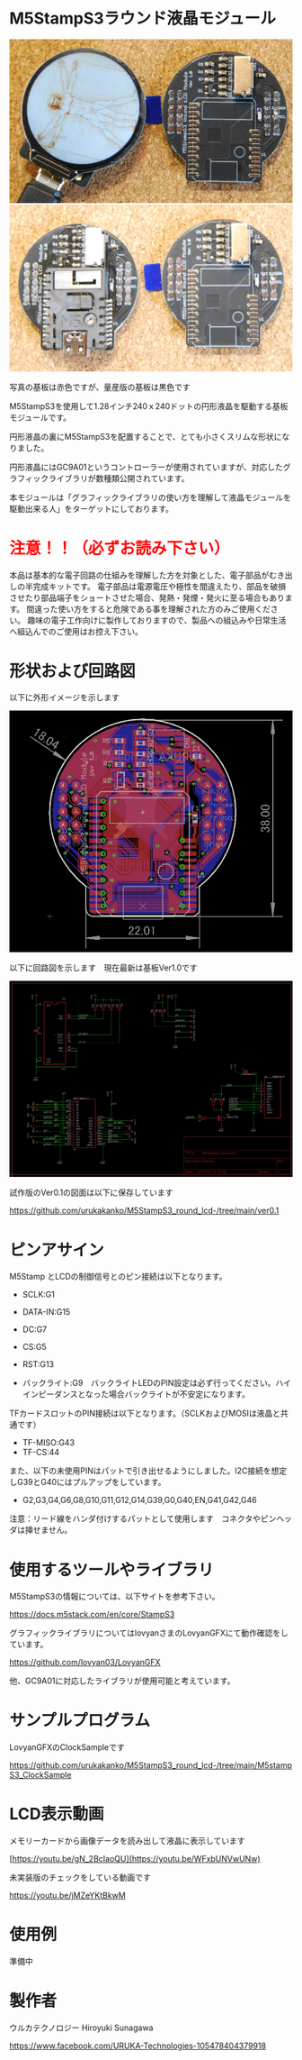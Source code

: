 # M5StampS3ラウンド液晶モジュール

![](gaiken2.jpg)
![](gaiken1.jpg)

写真の基板は赤色ですが、量産版の基板は黒色です

M5StampS3を使用して1.28インチ240ｘ240ドットの円形液晶を駆動する基板モジュールです。

円形液晶の裏にM5StampS3を配置することで、とても小さくスリムな形状になりました。

円形液晶にはGC9A01というコントローラーが使用されていますが、対応したグラフィックライブラリが数種類公開されています。

本モジュールは「グラフィックライブラリの使い方を理解して液晶モジュールを駆動出来る人」をターゲットにしております。


# <span style="color: red;">注意！！（必ずお読み下さい）</span>

本品は基本的な電子回路の仕組みを理解した方を対象とした、電子部品がむき出しの半完成キットです。
電子部品は電源電圧や極性を間違えたり、部品を破損させたり部品端子をショートさせた場合、発熱・発煙・発火に至る場合もあります。
間違った使い方をすると危険である事を理解された方のみご使用ください。
趣味の電子工作向けに製作しておりますので、製品への組込みや日常生活へ組込んでのご使用はお控え下さい。



# 形状および回路図

以下に外形イメージを示します

![](pcb_image.png)



以下に回路図を示します　現在最新は基板Ver1.0です

![](schematic.png)


試作版のVer0.1の図面は以下に保存しています

https://github.com/urukakanko/M5StampS3_round_lcd-/tree/main/ver0.1



# ピンアサイン

M5Stamp とLCDの制御信号とのピン接続は以下となります。

- SCLK:G1

- DATA-IN:G15

- DC:G7

- CS:G5

- RST:G13

- バックライト:G9　バックライトLEDのPIN設定は必ず行ってください。ハイインピーダンスとなった場合バックライトが不安定になります。

TFカードスロットのPIN接続は以下となります。（SCLKおよびMOSIは液晶と共通です）

- TF-MISO:G43
- TF-CS:44

また、以下の未使用PINはパットで引き出せるようにしました。I2C接続を想定しG39とG40にはプルアップをしています。

- G2,G3,G4,G6,G8,G10,G11,G12,G14,G39,G0,G40,EN,G41,G42,G46

  
注意：リード線をハンダ付けするパットとして使用します　コネクタやピンヘッダは挿せません。


# 使用するツールやライブラリ

M5StampS3の情報については、以下サイトを参考下さい。

https://docs.m5stack.com/en/core/StampS3

グラフィックライブラリについてはlovyanさまのLovyanGFXにて動作確認をしています。

https://github.com/lovyan03/LovyanGFX

他、GC9A01に対応したライブラリが使用可能と考えています。


# サンプルプログラム

LovyanGFXのClockSampleです

https://github.com/urukakanko/M5StampS3_round_lcd-/tree/main/M5stampS3_ClockSample



# LCD表示動画

メモリーカードから画像データを読み出して液晶に表示しています

[https://youtu.be/gN_2BcIaoQU](https://youtu.be/WFxbUNVwUNw)


未実装版のチェックをしている動画です

https://youtu.be/jMZeYKtBkwM


# 使用例

準備中





# 製作者

ウルカテクノロジー
Hiroyuki Sunagawa

https://www.facebook.com/URUKA-Technologies-105478404379918
